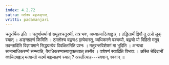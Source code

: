 ```yaml
---
index: 4.2.72
sutra: मतोश्च बह्वजङ्गात्‌
vritti: padamanjari
---
```


 चतुरर्थिक इति । चतुर्णामर्थानां समूहश्चतुरर्थी, तत्र भवः, अध्यात्मादित्वाट्ठञ् । तद्धितार्थे द्विगौ तु ठञो लुक् स्यात् । अङ्गग्रहणं किमिति । ठ्मतोश्च वह्वचःऽ इत्येवास्तु, व्यधिकरणे पञ्चम्यौ, बह्वचो यो विहितो मतुप् तदन्तादिति विज्ञायमाने सिद्ध्यत्येव विवक्षितमिति प्रश्नः । मतुबन्तविशेषणं मा भूदिति । अन्यथा सामानाधिकरण्ये सम्भवति, वैयधिकरण्यस्यायुक्तत्वात् तस्यैव । वशेषणं स्यादिति विभावः । अस्ति चेदिदानीं क्वचिदबह्वञ् मत्वान्तो यदर्थं बह्वज्ग्रहणं स्यात् ? अस्तीत्याह---स्ववान्, श्ववान् ॥